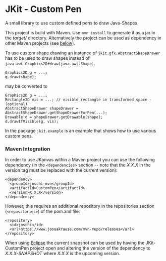 JKit - Custom Pen
=================

A small library to use custom defined pens to draw Java-Shapes.

This project is build with Maven. Use `mvn install` to generate it as a jar
in the *target/* directory. Alternatively the project can be used as dependency
in other Maven projects (see [below](#maven-integration)).

To use custom shape drawing an instance of `jkit.gfx.AbstractShapeDrawer` has to be used
to draw shapes instead of `java.awt.Graphics2D#draw(java.awt.Shape)`.

    Graphics2D g = ...;
    g.draw(shape);

may be converted to

    Graphics2D g = ...;
    Rectangle2D vis = ...; // visible rectangle in transformed space - (optional)
    AbstractShapeDrawer shapeDrawer = AbstractShapeDrawer.getShapeDrawerForPen(...);
    Drawable d = shapeDrawer.getDrawable(shape);
    d.drawIfVisible(g, vis);

In the package `jkit.example` is an example that shows
how to use various custom pens.

### Maven Integration

In order to use JKanvas within a Maven project you can use the following dependency
(in the `<dependencies>` section -- note that the *X.X.X* in the version tag
must be replaced with the current version):

    <dependency>
      <groupId>joschi-mvn</groupId>
      <artifactId>CustomPen</artifactId>
      <version>X.X.X</version>
    </dependency>

However, this requires an additional repository in the repositories section (`<repositories>`) of the pom.xml file:

    <repository>
      <id>joschi</id>
      <url>https://www.josuakrause.com/mvn-repo/releases</url>
    </repository>

When using [Eclipse](http://www.eclipse.org/) the current snapshot can be used
by having the JKit-CustomPen project open and altering the version of the dependency
to *X.X.X-SNAPSHOT* where *X.X.X* is the upcoming version.
